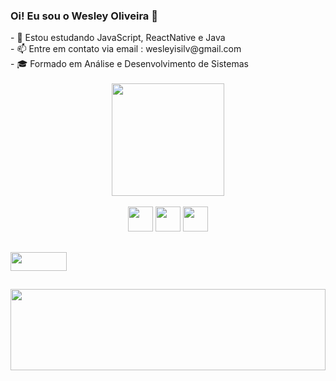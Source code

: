 ### Oi! Eu sou o Wesley Oliveira 👋
<div align="left">
- 🌱 Estou estudando JavaScript, ReactNative e Java
  <br>
- 📫 Entre em contato via email : wesleyisilv@gmail.com
  <br>
- 🎓 Formado em Análise e Desenvolvimento de Sistemas
  <br><br>
</div>
<div align="center">
  <img align="center" height="180em" src="https://github-readme-stats.vercel.app/api/top-langs/?username=Wesley-1618&layout=compact&theme=blue-green">
</div>

<div style="display : inline_block" align="center"><br>
  <img height="40" width="40" src="https://cdn.jsdelivr.net/gh/devicons/devicon/icons/javascript/javascript-plain.svg"/>
  <img height="40" width="40" src="https://cdn.jsdelivr.net/gh/devicons/devicon/icons/react/react-original.svg" />
  <img height="40" width="40" src="https://cdn.jsdelivr.net/gh/devicons/devicon/icons/java/java-original.svg"/>
</div>

##

<div>
  <a href="mailto:wesleyisilv@gmail.com">
    <img height="30" width="90" src="https://img.shields.io/badge/Gmail-D14836?style=for-the-badge&logo=gmail&logoColor=white"/>
  </a>
</div>

##
<div>
  <img height="130" width="100%" src="https://media4.giphy.com/media/sULKEgDMX8LcI/giphy.gif?cid=ecf05e47z98bo28gnmihkgvena3xhs0fcm1d1l9z2eqkubq3&rid=giphy.gif&ct=g">
</div>

